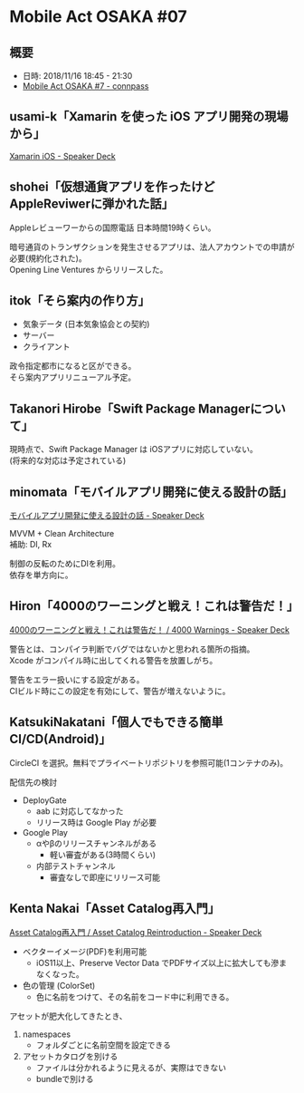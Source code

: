 Mobile Act OSAKA #07
====================

## 概要
- 日時: 2018/11/16 18:45 - 21:30
- [Mobile Act OSAKA \#7 \- connpass](https://mobileact.connpass.com/event/99908/)


## usami-k「Xamarin を使った iOS アプリ開発の現場から」
[Xamarin iOS \- Speaker Deck](https://speakerdeck.com/usamik26/xamarin-ios)

## shohei「仮想通貨アプリを作ったけどAppleReviwerに弾かれた話」
Appleレビューワーからの国際電話 日本時間19時くらい。

暗号通貨のトランザクションを発生させるアプリは、法人アカウントでの申請が必要(規約化された)。  
Opening Line Ventures からリリースした。


## itok「そら案内の作り方」
- 気象データ (日本気象協会との契約)
- サーバー
- クライアント

政令指定都市になると区ができる。  
そら案内アプリリニューアル予定。


## Takanori Hirobe「Swift Package Managerについて」
現時点で、Swift Package Manager は iOSアプリに対応していない。  
(将来的な対応は予定されている)


## minomata「モバイルアプリ開発に使える設計の話」
[モバイルアプリ開発に使える設計の話 - Speaker Deck](https://speakerdeck.com/ecoopnet/mobairuapurikai-fa-nishi-erushe-ji-falsehua)

MVVM + Clean Architecture  
補助: DI, Rx

制御の反転のためにDIを利用。  
依存を単方向に。


## Hiron「4000のワーニングと戦え！これは警告だ！」
[4000のワーニングと戦え！これは警告だ！ / 4000 Warnings \- Speaker Deck](https://speakerdeck.com/hironytic/4000-warnings)

警告とは、コンパイラ判断でバグではないかと思われる箇所の指摘。  
Xcode がコンパイル時に出してくれる警告を放置しがち。  

警告をエラー扱いにする設定がある。  
CIビルド時にこの設定を有効にして、警告が増えないように。

## KatsukiNakatani「個人でもできる簡単CI/CD(Android)」
CircleCI を選択。無料でプライベートリポジトリを参照可能(1コンテナのみ)。

配信先の検討
* DeployGate
    - aab に対応してなかった
    - リリース時は Google Play が必要
* Google Play
    - αやβのリリースチャンネルがある
        + 軽い審査がある(3時間くらい)
    - 内部テストチャンネル
        + 審査なしで即座にリリース可能


## Kenta Nakai「Asset Catalog再入門」
[Asset Catalog再入門 / Asset Catalog Reintroduction \- Speaker Deck](https://speakerdeck.com/urouro/asset-catalog-reintroduction)

* ベクターイメージ(PDF)を利用可能  
    - iOS11以上、Preserve Vector Data でPDFサイズ以上に拡大しても滲まなくなった。
* 色の管理 (ColorSet)
    - 色に名前をつけて、その名前をコード中に利用できる。

アセットが肥大化してきたとき、
1. namespaces
    - フォルダごとに名前空間を設定できる
2. アセットカタログを別ける
    - ファイルは分かれるように見えるが、実際はできない
    - bundleで別ける

